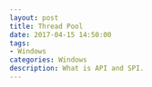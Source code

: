 ```yaml
---
layout: post
title: Thread Pool
date: 2017-04-15 14:50:00
tags:
- Windows
categories: Windows
description: What is API and SPI.
---
```


